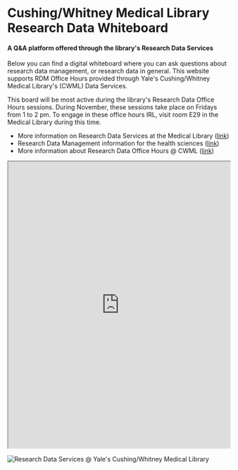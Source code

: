 # Cushing/Whitney Medical Library Research Data Whiteboard
#### A Q&A platform offered through the library's Research Data Services

Below you can find a digital whiteboard where you can ask questions about research data management, or research data in general. This website supports RDM Office Hours provided through Yale's Cushing/Whitney Medical Library's (CWML) Data Services. 

This board will be most active during the library's Research Data Office Hours sessions. During November, these sessions take place on Fridays from 1 to 2 pm. To engage in these office hours IRL, visit room E29 in the Medical Library during this time. 

* More information on Research Data Services at the Medical Library ([link](https://library.medicine.yale.edu/research-data))
* Research Data Management information for the health sciences ([link](https://guides.library.yale.edu/rdm_healthsci))
* More information about Research Data Office Hours @ CWML ([link](https://library.medicine.yale.edu/research-data/drop-in-help))

<iframe width="100%" height="650px" src="https://awwapp.com/b/ufn87iqow/"></iframe>


![Research Data Services @ Yale's Cushing/Whitney Medical Library](https://github.com/sauuyer/CWML-Research-Data-Management-Office-Hours/images/research-data-image.png)
